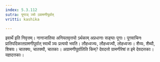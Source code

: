 ```yaml
---
index: 5.3.112
sutra: पूगाञ् ञ्यो ऽग्रामणीपूर्वात्
vritti: kashika

---
```

इवार्थे इति निवृत्तम्। नानाजातिया अनियतवृत्तयो ऽर्थकाम् अप्रधानाः सङ्घाः पूगाः। पूगवाचिनः प्रातिपदिकातग्रामणीपूर्वात् स्वार्थे ञ्यः प्रत्ययो भवति। लौहध्वज्यः, लौहध्वज्यौ, लोहध्वजाः। शैव्यः, शैब्यौ, शिबयः। चातक्यः, चातक्यौ, चातकाः। अग्रामणीपूर्वातिति किम्? देवदत्तो ग्रामणीरेषां त इमे देवदत्तकाः। यज्ञदत्तकाः।